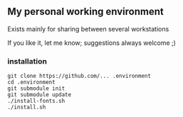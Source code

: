 ## My personal working environment ##

Exists mainly for sharing between several workstations

If you like it, let me know; suggestions always welcome ;)

### installation ###

	git clone https://github.com/... .environment
	cd .environment
	git submodule init
	git submodule update
	./install-fonts.sh
	./install.sh


